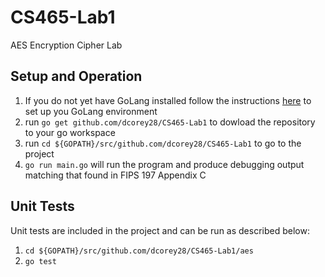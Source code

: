 # CS465-Lab1
AES Encryption Cipher Lab

## Setup and Operation
1. If you do not yet have GoLang installed follow the instructions [here](https://golang.org/doc/install) to set up you GoLang environment
1. run `go get github.com/dcorey28/CS465-Lab1` to dowload the repository to your go workspace
1. run `cd ${GOPATH}/src/github.com/dcorey28/CS465-Lab1` to go to the project
1. `go run main.go` will run the program and produce debugging output matching that found in FIPS 197 Appendix C

## Unit Tests
Unit tests are included in the project and can be run as described below:
1. `cd ${GOPATH}/src/github.com/dcorey28/CS465-Lab1/aes`
1. `go test`
